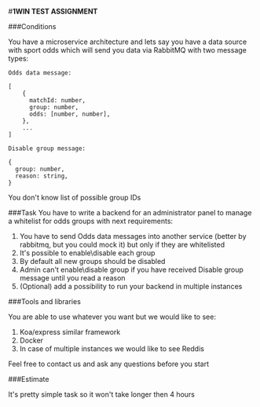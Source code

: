 #**1WIN TEST ASSIGNMENT**


###Conditions


You have a microservice architecture and lets say you have a data source with sport odds which will send you data via RabbitMQ with two message types:

    Odds data message:
```text
[
    {
      matchId: number,
      group: number,
      odds: [number, number],
    },
    ...
]
```
   
    Disable group message: 
    
```text
{
  group: number,
  reason: string,
}
```

You don't know list of possible group IDs


###Task
You have to write a backend for an administrator panel to manage a whitelist for odds groups with next requirements:

1. You have to send Odds data messages into another service (better by rabbitmq, but you could mock it) but only if they are whitelisted
2. It's possible to enable\disable each group
3. By default all new groups should be disabled
4. Admin can't enable\disable group if you have received Disable group message until you read a reason
5. (Optional) add a possibility to run your backend in multiple instances


###Tools and libraries

You are able to use whatever you want but we would like to see:

1. Koa/express similar framework
2. Docker
3. In case of multiple instances we would like to see Reddis

Feel free to contact us and ask any questions before you start


###Estimate

It's pretty simple task so it won't take longer then 4 hours
